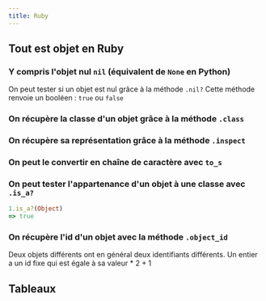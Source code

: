 ```yaml
---
title: Ruby
---
```


## **Tout est objet en Ruby**
### Y compris l'objet nul `nil` (équivalent de `None` en Python)
On peut tester si un objet est nul grâce à la méthode `.nil?`
Cette méthode renvoie un booléen : `true` ou `false`
### On récupère la classe d'un objet grâce à la méthode `.class`
### On récupère sa représentation grâce à la méthode `.inspect`
### On peut le convertir en chaîne de caractère avec `to_s`
### On peut tester l'appartenance d'un objet à une classe avec `.is_a?`
```ruby
1.is_a?(Object)
=> true
```
### On récupère l'id d'un objet avec la méthode `.object_id`
Deux objets différents ont en général deux identifiants différents.
Un entier a un id fixe qui est égale à sa valeur * 2 + 1
###
## **Tableaux**
###
